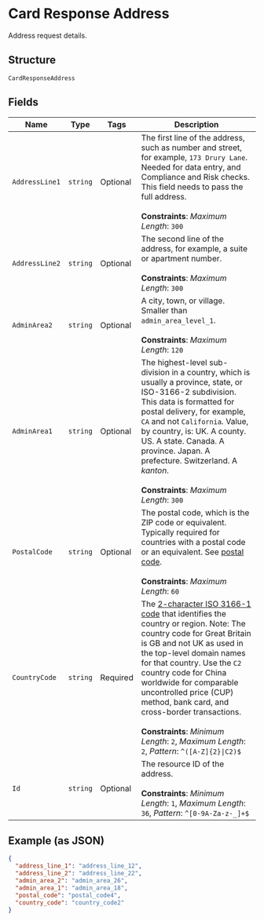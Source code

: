 
# Card Response Address

Address request details.

## Structure

`CardResponseAddress`

## Fields

| Name | Type | Tags | Description |
|  --- | --- | --- | --- |
| `AddressLine1` | `string` | Optional | The first line of the address, such as number and street, for example, `173 Drury Lane`. Needed for data entry, and Compliance and Risk checks. This field needs to pass the full address.<br><br>**Constraints**: *Maximum Length*: `300` |
| `AddressLine2` | `string` | Optional | The second line of the address, for example, a suite or apartment number.<br><br>**Constraints**: *Maximum Length*: `300` |
| `AdminArea2` | `string` | Optional | A city, town, or village. Smaller than `admin_area_level_1`.<br><br>**Constraints**: *Maximum Length*: `120` |
| `AdminArea1` | `string` | Optional | The highest-level sub-division in a country, which is usually a province, state, or ISO-3166-2 subdivision. This data is formatted for postal delivery, for example, `CA` and not `California`. Value, by country, is: UK. A county. US. A state. Canada. A province. Japan. A prefecture. Switzerland. A *kanton*.<br><br>**Constraints**: *Maximum Length*: `300` |
| `PostalCode` | `string` | Optional | The postal code, which is the ZIP code or equivalent. Typically required for countries with a postal code or an equivalent. See [postal code](https://en.wikipedia.org/wiki/Postal_code).<br><br>**Constraints**: *Maximum Length*: `60` |
| `CountryCode` | `string` | Required | The [2-character ISO 3166-1 code](/api/rest/reference/country-codes/) that identifies the country or region. Note: The country code for Great Britain is GB and not UK as used in the top-level domain names for that country. Use the `C2` country code for China worldwide for comparable uncontrolled price (CUP) method, bank card, and cross-border transactions.<br><br>**Constraints**: *Minimum Length*: `2`, *Maximum Length*: `2`, *Pattern*: `^([A-Z]{2}\|C2)$` |
| `Id` | `string` | Optional | The resource ID of the address.<br><br>**Constraints**: *Minimum Length*: `1`, *Maximum Length*: `36`, *Pattern*: `^[0-9A-Za-z-_]+$` |

## Example (as JSON)

```json
{
  "address_line_1": "address_line_12",
  "address_line_2": "address_line_22",
  "admin_area_2": "admin_area_26",
  "admin_area_1": "admin_area_18",
  "postal_code": "postal_code4",
  "country_code": "country_code2"
}
```

